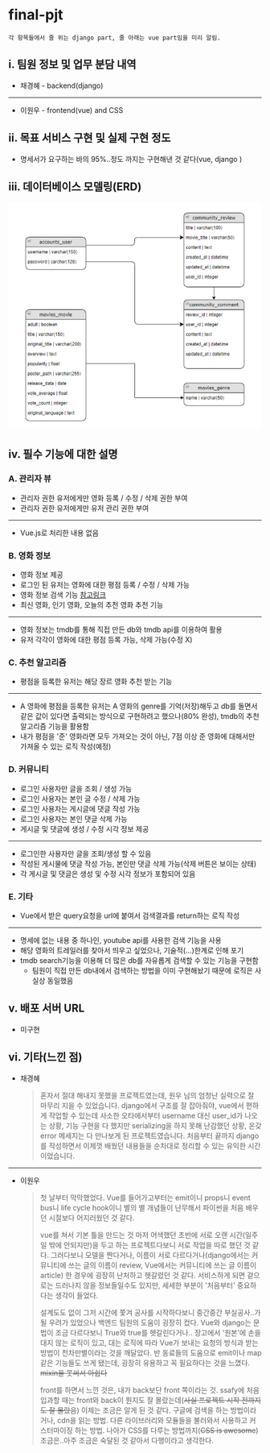 # final-pjt

```
각 항목들에서 줄 위는 django part, 줄 아래는 vue part임을 미리 알림.
```

## i. 팀원 정보 및 업무 분담 내역

- 채경혜 - backend(django)

----------

- 이원우 - frontend(vue) and CSS



## ii. 목표 서비스 구현 및 실제 구현 정도

- 명세서가 요구하는 바의 95%..정도 까지는 구현해낸 것 같다(vue, django )



## iii. 데이터베이스 모델링(ERD)

![ERD](README.assets/ERD.png)

## iv. 필수 기능에 대한 설명

###	A. 관리자 뷰

- 관리자 권한 유저에게만 영화 등록 / 수정 / 삭제 권한 부여
- 관리자 권한 유저에게만 유저 관리 권한 부여

-----------

* Vue.js로 처리한 내용 없음



### 	B. 영화 정보

- 영화 정보 제공
- 로그인 된 유저는 영화에 대한 평점 등록 / 수정 / 삭제 가능
- 영화 정보 검색 기능  [참고링크](https://stackpython.medium.com/django-search-with-q-objects-tutorial-9c701db74e0e)
- 최신 영화, 인기 영화, 오늘의 추천 영화 추천 기능

------------

- 영화 정보는 tmdb를 통해 직접 만든 db와 tmdb api를 이용하여 활용
- 유저 각각이 영화에 대한 평점 등록 가능, 삭제 가능(수정 X)



### 	C. 추천 알고리즘

- 평점을 등록한 유저는 해당 장르 영화 추천 받는 기능

-----

- A 영화에 평점을 등록한 유저는 A 영화의 genre를 기억(저장)해두고 db를 돌면서 같은 값이 있다면 출력되는 방식으로 구현하려고 했으나(80% 완성), tmdb의 추천알고리즘 기능을 활용함
- 내가 평점을 '준' 영화라면 모두 가져오는 것이 아닌, 7점 이상 준 영화에 대해서만 가져올 수 있는 로직 작성(예정)



### 	D. 커뮤니티

- 로그인 사용자만 글을 조회 / 생성 가능
- 로그인 사용자는 본인 글 수정 / 삭제 가능
- 로그인 사용자는 게시글에 댓글 작성 가능
- 로그인 사용자는 본인 댓글 삭제 가능
- 게시글 및 댓글에 생성 / 수정 시각 정보 제공

-----------

- 로그인한 사용자만 글을 조회/생성 할 수 있음
- 작성된 게시물에 댓글 작성 가능, 본인만 댓글 삭제 가능(삭제 버튼은 보이는 상태)
- 각 게시글 및 댓글은 생성 및 수정 시각 정보가 포함되어 있음



### E. 기타

- Vue에서 받은 query요청을 url에 붙여서 검색결과를 return하는 로직 작성

-------------

- 명세에 없는 내용 중 하나인, youtube api를 사용한 검색 기능을 사용
- 해당 영화의 트레일러를 찾아서 띄우고 싶었으나, 기술적(...)한계로 인해 포기
- tmdb search기능을 이용해 더 많은 db를 자유롭게 검색할 수 있는 기능을 구현함
  - 팀원이 직접 만든 db내에서 검색하는 방법을 이미 구현해놨기 때문에 로직은 사실상 동일했음

## v. 배포 서버 URL

- 미구현

## vi. 기타(느낀 점)

- 채경혜

  > 혼자서 절대 해내지 못했을 프로젝트였는데, 원우 님의 엄청난 실력으로 잘 마무리 지을 수 있었습니다. django에서 구조를 잘 잡아줘야, vue에서 편하게 작업할 수 있는데 사소한 오타에서부터 username 대신 user_id가 나오는 상황, 기능 구현을 다 했지만 serializing을 하지 못해 난감했던 상황, 온갖 error 메세지는 다 만나보게 된 프로젝트였습니다. 처음부터 끝까지 django를 작성하면서 이제껏 배웠던 내용들을 순차대로 정리할 수 있는 유익한 시간이었습니다.

-------

- 이원우

  > 첫 날부터 막막했었다. Vue를 들어가고부터는 emit이니 props니 event bus니 life cycle hook이니 별의 별 개념들이 난무해서 파이썬을 처음 배우던 시절보다 어지러웠던 것 같다.
  >
  > 
  >
  > vue를 쳐서 기본 틀을 만드는 것 마저 어색했던 초반에 서로 오랜 시간(일주일 밖에 안되지만)을 두고 하는 프로젝트다보니 서로 작업을 따로 했던 것 같다. 그러다보니 모델을 짠다거나, 이름이 서로 다르다거나(django에서는 커뮤니티에 쓰는 글의 이름이 review, Vue에서는 커뮤니티에 쓰는 글 이름이 article) 한 경우에 굉장히 난처하고 헷갈렸던 것 같다. 서비스하게 되면 겉으로는 드러나지 않을 정보들일수도 있지만, 세세한 부분이 '처음부터' 중요하다는 생각이 들었다.
  >
  > 
  >
  > 설계도도 없이 그저 시간에 쫓겨 공사를 시작하다보니 중간중간 부실공사..가 될 우려가 있었으나 백엔드 팀원의 도움이 굉장히 컸다. Vue와 django는 문법이 조금 다르다보니 True와 true를 헷갈린다거나.. 장고에서 '원본'에 손을 대지 않는 로직이 있고, 대는 로직에 따라 Vue가 보내는 요청의 방식과 받는 방법이 천차만별이라는 것을 깨달았다. 반 동료들의 도움으로 emit이나 map같은 기능들도 쓰게 됐는데, 굉장히 유용하고 꼭 필요하다는 것을 느꼈다. ~~mixin을 못써서 아쉽다~~
  >
  > 
  >
  > front를 하면서 느낀 것은, 내가 back보단 front 쪽이라는 것. ssafy에 처음 입과할 때는 front와 back이 뭔지도 잘 몰랐는데(~~사실 프로젝트 시작 전까지도 잘 몰랐음~~) 이제는 조금은 알게 된 것 같다. 구글에 검색을 하는 방법이라거나, cdn을 읽는 방법. 다른 라이브러리와 모듈들을 불러와서 사용하고 커스터마이징 하는 방법. 나아가 CSS를 다루는 방법까지(~~CSS is awesome~~)  조금은..아주 조금은 숙달된 것 같아서 다행이라고 생각한다.